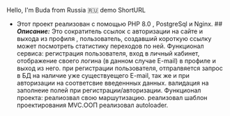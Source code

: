 Hello, I'm Buda 
from Russia 🇷🇺
demo ShortURL
- Этот проект реализован с помощью PHP 8.0 , PostgreSql и Nginx. ## ___Описание:___ Это сократитель ссылок  с авторизации на сайте и выхода из профиля , пользователь, создавший короткую ссылку может посмотреть статистику переходов по ней.
Функционал сервиса:
регистрация пользователя, вход в личный кабинет, отображение своего логина (в данном случае E-mail) в профиле и выход из него.
при регистрации пользователя, отпралвяется запрос в БД на наличие уже существуещего E-mail, так же и при авторизации на соответсвие введеннных данных.
валидация на заполнеие полей при регистрации/авторизации.
Функционал проекта:
реалиозвал свою маршутизацию.
реализовал шаблон проектирования MVC.ООП
реализовал autoloader.
